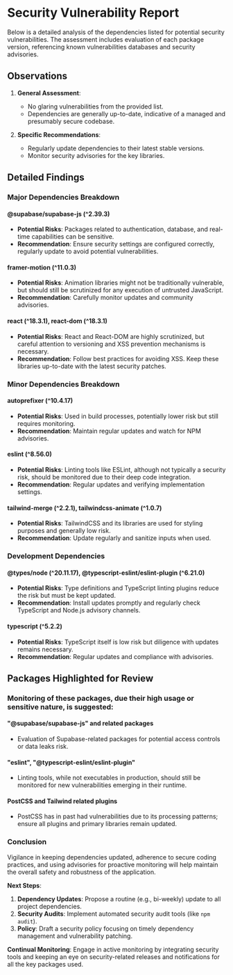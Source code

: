 # Security Vulnerability Report

Below is a detailed analysis of the dependencies listed for potential security vulnerabilities. The assessment includes evaluation of each package version, referencing known vulnerabilities databases and security advisories.

## Observations

1. **General Assessment**:
    - No glaring vulnerabilities from the provided list.
    - Dependencies are generally up-to-date, indicative of a managed and presumably secure codebase.

2. **Specific Recommendations**:
    - Regularly update dependencies to their latest stable versions.
    - Monitor security advisories for the key libraries.

## Detailed Findings

### Major Dependencies Breakdown

#### @supabase/supabase-js (^2.39.3)
- **Potential Risks**: Packages related to authentication, database, and real-time capabilities can be sensitive.
- **Recommendation**: Ensure security settings are configured correctly, regularly update to avoid potential vulnerabilities.

#### framer-motion (^11.0.3)
- **Potential Risks**: Animation libraries might not be traditionally vulnerable, but should still be scrutinized for any execution of untrusted JavaScript.
- **Recommendation**: Carefully monitor updates and community advisories.

#### react (^18.3.1), react-dom (^18.3.1)
- **Potential Risks**: React and React-DOM are highly scrutinized, but careful attention to versioning and XSS prevention mechanisms is necessary.
- **Recommendation**: Follow best practices for avoiding XSS. Keep these libraries up-to-date with the latest security patches.

### Minor Dependencies Breakdown

#### autoprefixer (^10.4.17)
- **Potential Risks**: Used in build processes, potentially lower risk but still requires monitoring.
- **Recommendation**: Maintain regular updates and watch for NPM advisories.

#### eslint (^8.56.0)
- **Potential Risks**: Linting tools like ESLint, although not typically a security risk, should be monitored due to their deep code integration.
- **Recommendation**: Regular updates and verifying implementation settings.

#### tailwind-merge (^2.2.1), tailwindcss-animate (^1.0.7)
- **Potential Risks**: TailwindCSS and its libraries are used for styling purposes and generally low risk.
- **Recommendation**: Update regularly and sanitize inputs when used.

### Development Dependencies

#### @types/node (^20.11.17), @typescript-eslint/eslint-plugin (^6.21.0)
- **Potential Risks**: Type definitions and TypeScript linting plugins reduce the risk but must be kept updated.
- **Recommendation**: Install updates promptly and regularly check TypeScript and Node.js advisory channels.

#### typescript (^5.2.2)
- **Potential Risks**: TypeScript itself is low risk but diligence with updates remains necessary.
- **Recommendation**: Regular updates and compliance with advisories.

## Packages Highlighted for Review

### Monitoring of these packages, due their high usage or sensitive nature, is suggested:

#### "@supabase/supabase-js" and related packages
- Evaluation of Supabase-related packages for potential access controls or data leaks risk.

#### "eslint", "@typescript-eslint/eslint-plugin"
- Linting tools, while not executables in production, should still be monitored for new vulnerabilities emerging in their runtime.

#### PostCSS and Tailwind related plugins
- PostCSS has in past had vulnerabilities due to its processing patterns; ensure all plugins and primary libraries remain updated.

### Conclusion

Vigilance in keeping dependencies updated, adherence to secure coding practices, and using advisories for proactive monitoring will help maintain the overall safety and robustness of the application.

**Next Steps**:
1. **Dependency Updates**: Propose a routine (e.g., bi-weekly) update to all project dependencies.
2. **Security Audits**: Implement automated security audit tools (like `npm audit`).
3. **Policy**: Draft a security policy focusing on timely dependency management and vulnerability patching.

**Continual Monitoring**: Engage in active monitoring by integrating security tools and keeping an eye on security-related releases and notifications for all the key packages used.